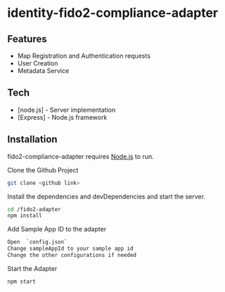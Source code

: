 # identity-fido2-compliance-adapter

## Features

- Map Registration and Authentication requests
- User Creation
- Metadata Service

## Tech

- [node.js] - Server implementation
- [Express] - Node.js framework


## Installation

fido2-compliance-adapter requires [Node.js](https://nodejs.org/) to run.

Clone the Github Project

```sh
git clone <github link>
```

Install the dependencies and devDependencies and start the server.

```sh
cd /fido2-adapter
npm install
```

Add Sample App ID to the adapter

```sh
Open  `config.json`
Change sampleAppId to your sample app id
Change the other configurations if needed
```

Start the Adapter

```sh
npm start
```
